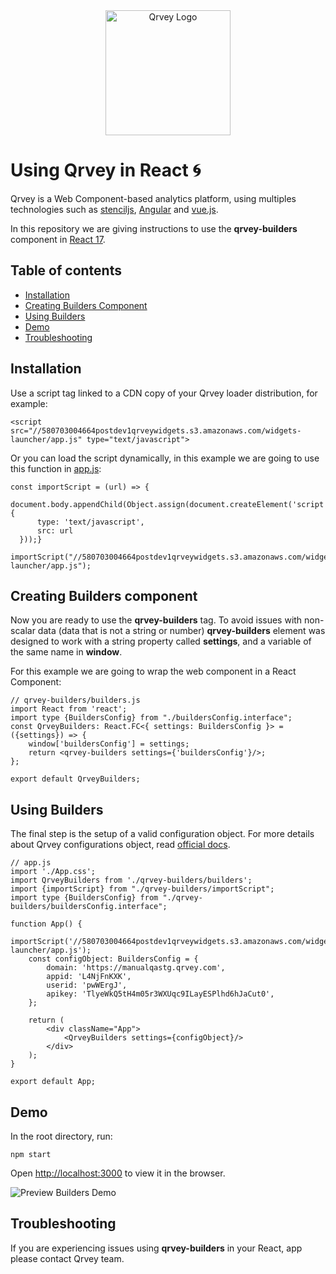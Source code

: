 <div style="text-align: center">
	<img alt="Qrvey Logo" src="https://s3.amazonaws.com/cdn.qrvey.com/images/qrvey-logo.svg" width="200" />
</div>

# Using Qrvey in React :cyclone:

Qrvey is a Web Component-based analytics platform, using multiples technologies such as [stenciljs](https://github.com/ionic-team/stencil), [Angular](https://github.com/angular/angular) and [vue.js](https://github.com/vuejs/vue).

In this repository we are giving instructions to use the **qrvey-builders** component in [React 17](https://es.reactjs.org/).

## Table of contents

* [Installation](#installation)
* [Creating Builders Component](#creating-builders-component)
* [Using Builders](#using-builders)
* [Demo](#demo)
* [Troubleshooting](#troubleshooting)

## Installation

Use a script tag linked to a CDN copy of your Qrvey loader distribution, for example:

    <script src="//580703004664postdev1qrveywidgets.s3.amazonaws.com/widgets-launcher/app.js" type="text/javascript">

Or you can load the script dynamically, in this example we are going to use this function in [app.js](https://github.com/qrvey/qrvey-react/blob/master/src/App.js):

	const importScript = (url) => {  
      document.body.appendChild(Object.assign(document.createElement('script'), {  
	      type: 'text/javascript',  
	      src: url  
      }));}
	
	importScript("//580703004664postdev1qrveywidgets.s3.amazonaws.com/widgets-launcher/app.js");


## Creating Builders component

Now you are ready to use the **qrvey-builders** tag. To avoid issues with non-scalar data (data that is not a string or number) **qrvey-builders** element was designed to work with a string property called **settings**, and a variable of the same name in **window**.

For this example we are going to wrap the web component in a React Component:

    // qrvey-builders/builders.js
    import React from 'react';  
    import type {BuildersConfig} from "./buildersConfig.interface";  
    const QrveyBuilders: React.FC<{ settings: BuildersConfig }> = ({settings}) => {
	    window['buildersConfig'] = settings;  
	    return <qrvey-builders settings={'buildersConfig'}/>;  
	};
	
	export default QrveyBuilders;

## Using Builders

The final step is the setup of a valid configuration object. For more details about Qrvey configurations object, read [official docs](https://qrvey.com/).


    // app.js
    import './App.css';  
    import QrveyBuilders from './qrvey-builders/builders';  
    import {importScript} from "./qrvey-builders/importScript";  
    import type {BuildersConfig} from "./qrvey-builders/buildersConfig.interface";  
    
    function App() {  
	    importScript('//580703004664postdev1qrveywidgets.s3.amazonaws.com/widgets-launcher/app.js');  
	    const configObject: BuildersConfig = {  
		    domain: 'https://manualqastg.qrvey.com',  
		    appid: 'L4NjFnKXK',
		    userid: 'pwWErgJ',
		    apikey: 'TlyeWkQ5tH4m05r3WXUqc9ILayESPlhd6hJaCut0',  
	    }; 
	    
	    return (  
		    <div className="App">  
			    <QrveyBuilders settings={configObject}/>
		    </div>
	    );
    }
    
    export default App;

## Demo

In the root directory, run:

    npm start

Open [http://localhost:3000](http://localhost:3000) to view it in the browser.

![Preview Builders Demo](https://s3.amazonaws.com/cdn.qrvey.com/images/preview-builders.png)

## Troubleshooting
If you are experiencing issues using **qrvey-builders** in your React, app please contact Qrvey team.
